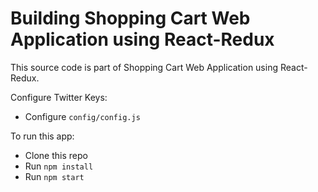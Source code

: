 # Building Shopping Cart Web Application using React-Redux

This source code is part of Shopping Cart Web Application using React-Redux.

Configure Twitter Keys:

- Configure `config/config.js`

To run this app:

- Clone this repo
- Run `npm install`
- Run `npm start`